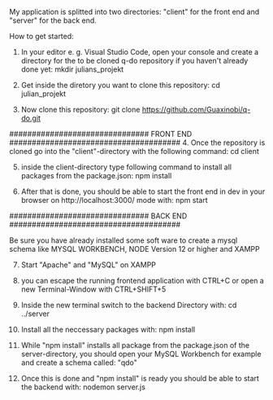 My application is splitted into two directories: "client" for the front end and "server" for the back end.

How to get started:

1. In your editor e. g. Visual Studio Code, open your console and create a directory for the to be cloned q-do repository if you haven't already done yet:
  mkdir julians_projekt 
  
2. Get inside the diretory you want to clone this repository: 
  cd julian_projekt
  
3. Now clone this repository: git clone https://github.com/Guaxinobi/q-do.git
         
      
############################### FRONT END ######################################
4. Once the repository is cloned go into the "client"-directory with the following command:
  cd client
 
5. inside the client-directory type following command to install all packages from the package.json:
  npm install
  
  
6. After that is done, you should be able to start the front end in dev in your browser on http://localhost:3000/ mode with:
  npm start

############################### BACK END ######################################  


Be sure you have already installed some soft ware to create a mysql schema like MYSQL WORKBENCH, NODE Version 12 or higher and XAMPP


7. Start "Apache" and "MySQL" on XAMPP 


8. you can escape the running frontend application with CTRL+C or open a new Terminal-Window with CTRL+SHIFT+5


10. Inside the new terminal switch to the backend Directory with:
  cd ../server
  
  
10. Install all the neccessary packages with:
  npm install
  
  
11. While "npm install" installs all package from the package.json of the server-directory, you should open your MySQL Workbench for example and create a schema called:
  "qdo" 
  
  
12. Once this is done and "npm install" is ready you should be able to start the backend with:
  nodemon server.js
